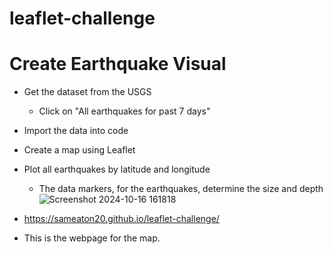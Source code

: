 # leaflet-challenge

# Create Earthquake Visual
  - Get the dataset from the USGS
    - Click on "All earthquakes for past 7 days"
  - Import the data into code
  - Create a map using Leaflet
  - Plot all earthquakes by latitude and longitude
    - The data markers, for the earthquakes, determine the size and depth
   ![Screenshot 2024-10-16 161818](https://github.com/user-attachments/assets/a3209f3d-dfca-4f94-b6d8-5f30944d3b0f)

- https://sameaton20.github.io/leaflet-challenge/
- This is the webpage for the map.
